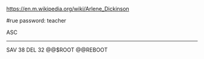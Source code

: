https://en.m.wikipedia.org/wiki/Arlene_Dickinson

#rue 
password: teacher

ASC

-----
SAV 38
DEL 32
@@$ROOT
@@REBOOT